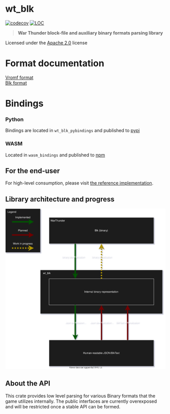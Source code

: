 # wt_blk
[![codecov](https://codecov.io/github/Warthunder-Open-Source-Foundation/wt_blk/graph/badge.svg?token=FWUP23Q2FH)](https://codecov.io/github/Warthunder-Open-Source-Foundation/wt_blk)
[![LOC](https://tokei.rs/b1/github/Warthunder-Open-Source-Foundation/wt_blk?type=Rust,Markdown,Javascript,Python)](https://github.com/search?q=repo%3AWarthunder-Open-Source-Foundation%2Fwt_blk++language%3ARust&type=code)

> **War Thunder block-file and auxiliary binary formats parsing library**

Licensed under the [Apache 2.0](https://github.com/Warthunder-Open-Source-Foundation/wt_blk/blob/master/LICENSE) license

# Format documentation
[Vromf format](https://warthunder-open-source-foundation.github.io/wt_blk/wt_blk/vromf/index.html)  
[Blk format](https://warthunder-open-source-foundation.github.io/wt_blk/wt_blk/blk/index.html)


# Bindings

### Python
Bindings are located in `wt_blk_pybindings` and published to [pypi](https://pypi.org/project/wt-blk-pybindings)

### WASM
Located in `wasm_bindings` and published to [npm](https://www.npmjs.com/package/wt_blk)

## For the end-user
For high-level consumption, please visit [the reference implementation](https://github.com/Warthunder-Open-Source-Foundation/wt_ext_cli).

## Library architecture and progress
![architecture](https://raw.githubusercontent.com/Warthunder-Open-Source-Foundation/wt_blk/assets/blk_conversions.svg)

## About the API
This crate provides low level parsing for various Binary formats that the game utilizes internally.
The public interfaces are currently overexposed and will be restricted once a stable API can be formed.
